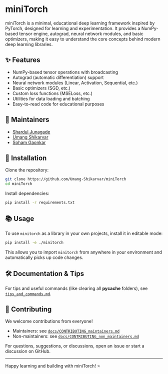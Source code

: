 
# miniTorch

miniTorch is a minimal, educational deep learning framework inspired by PyTorch, designed for learning and experimentation. It provides a NumPy-based tensor engine, autograd, neural network modules, and basic optimizers, making it easy to understand the core concepts behind modern deep learning libraries.



## ✨ Features
- NumPy-based tensor operations with broadcasting
- Autograd (automatic differentiation) support
- Neural network modules (Linear, Activation, Sequential, etc.)
- Basic optimizers (SGD, etc.)
- Custom loss functions (MSELoss, etc.)
- Utilities for data loading and batching
- Easy-to-read code for educational purposes

## 👤 Maintainers
- [Shardul Junagade](https://github.com/ShardulJunagade)
- [Umang Shikarvar](https://github.com/Umang-Shikarvar)
- [Soham Gaonkar](https://github.com/Soham-Gaonkar)



## 🚀 Installation

Clone the repository:
```bash
git clone https://github.com/Umang-Shikarvar/miniTorch
cd miniTorch
```

Install dependencies:
```bash
pip install -r requirements.txt
```


## 📚 Usage

To use `minitorch` as a library in your own projects, install it in editable mode:
```bash
pip install -e ./minitorch
```
This allows you to import `minitorch` from anywhere in your environment and automatically picks up code changes.



## 🛠️ Documentation & Tips
For tips and useful commands (like clearing all __pycache__ folders), see [`tips_and_commands.md`](./docs/tips_and_commands.md).


## 🤝 Contributing
We welcome contributions from everyone!
- Maintainers: see [`docs/CONTRIBUTING_maintainers.md`](./docs/CONTRIBUTING_maintainers.md)
- Non-maintainers: see [`docs/CONTRIBUTING_non_maintainers.md`](./docs/CONTRIBUTING_non_maintainers.md)

For questions, suggestions, or discussions, open an issue or start a discussion on GitHub.


---
Happy learning and building with miniTorch! ⭐
